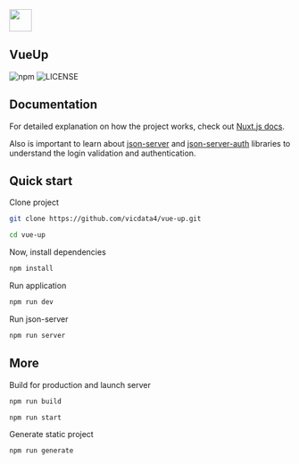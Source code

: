 <img src="https://cdn.jsdelivr.net/gh/vicdata4/doc-template/assets/seed-icon.png" width="40">

## VueUp

![npm](https://img.shields.io/badge/npm-v1.0-blue.svg)
![LICENSE](https://img.shields.io/badge/license-MIT-blue.svg)

## Documentation

For detailed explanation on how the project works, check out [Nuxt.js docs](https://nuxtjs.org).

Also is important to learn about [json-server](https://github.com/typicode/json-server) and [json-server-auth](https://github.com/jeremyben/json-server-auth) libraries to understand the login validation and authentication.

## Quick start

Clone project
```bash
git clone https://github.com/vicdata4/vue-up.git
```
```bash
cd vue-up
```

Now, install dependencies
```bash
npm install
```
Run application
```bash
npm run dev
```
Run json-server
```bash
npm run server
```


## More

Build for production and launch server

```bash
npm run build
```

```bash
npm run start
```

 Generate static project
 ```bash
npm run generate
```